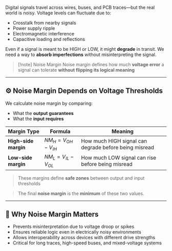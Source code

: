 Digital signals travel across wires, buses, and PCB traces—but the real world is noisy. Voltage levels can fluctuate due to:

- Crosstalk from nearby signals
- Power supply ripple
- Electromagnetic interference
- Capacitive loading and reflections

Even if a signal is meant to be HIGH or LOW, it might **degrade** in transit. We need a way to **absorb imperfections** without misinterpreting the signal.

> [!note] Noise Margin
> Noise margin defines how much **voltage error** a signal can tolerate **without flipping its logical meaning**

---

## ⚙️ Noise Margin Depends on Voltage Thresholds

We calculate noise margin by comparing:

- What the **output guarantees**
- What the **input requires**

| Margin Type       | Formula                          | Meaning |
|-------------------|----------------------------------|---------|
| **High-side margin** | $NM_H = V_{OH} - V_{IH}$ | How much HIGH signal can degrade before being misread |
| **Low-side margin**  | $NM_L = V_{IL} - V_{OL}$ | How much LOW signal can rise before being misread |

> These margins define **safe zones** between output and input thresholds

> The final **noise margin** is the **minimum** of these two values.

---

## 🧠 Why Noise Margin Matters

- Prevents misinterpretation due to voltage droop or spikes
- Ensures reliable logic even in electrically noisy environments
- Allows interoperability across devices with different drive strengths
- Critical for long traces, high-speed buses, and mixed-voltage systems
